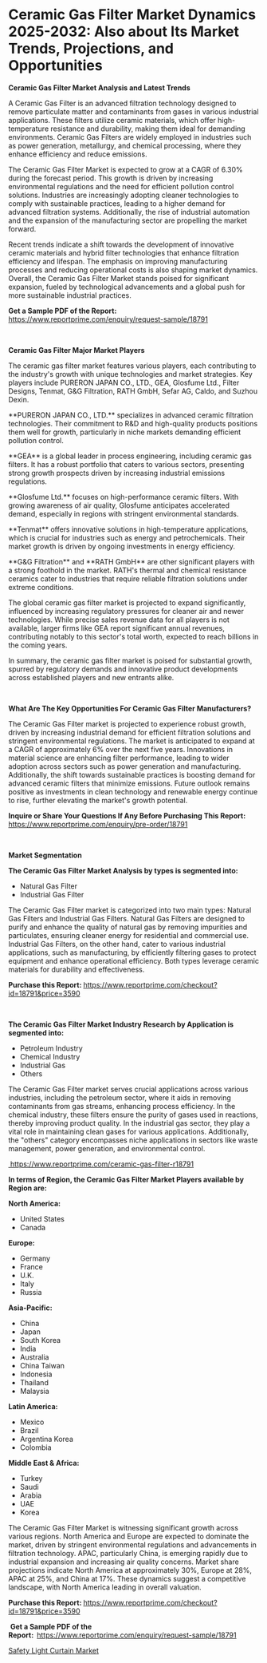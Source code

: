 <p><h1>Ceramic Gas Filter Market Dynamics 2025-2032: Also about Its Market Trends, Projections, and Opportunities</h1></p><p><strong>Ceramic Gas Filter Market Analysis and Latest Trends</strong></p>
<p><p>A Ceramic Gas Filter is an advanced filtration technology designed to remove particulate matter and contaminants from gases in various industrial applications. These filters utilize ceramic materials, which offer high-temperature resistance and durability, making them ideal for demanding environments. Ceramic Gas Filters are widely employed in industries such as power generation, metallurgy, and chemical processing, where they enhance efficiency and reduce emissions.</p><p>The Ceramic Gas Filter Market is expected to grow at a CAGR of 6.30% during the forecast period. This growth is driven by increasing environmental regulations and the need for efficient pollution control solutions. Industries are increasingly adopting cleaner technologies to comply with sustainable practices, leading to a higher demand for advanced filtration systems. Additionally, the rise of industrial automation and the expansion of the manufacturing sector are propelling the market forward.</p><p>Recent trends indicate a shift towards the development of innovative ceramic materials and hybrid filter technologies that enhance filtration efficiency and lifespan. The emphasis on improving manufacturing processes and reducing operational costs is also shaping market dynamics. Overall, the Ceramic Gas Filter Market stands poised for significant expansion, fueled by technological advancements and a global push for more sustainable industrial practices.</p></p>
<p><strong>Get a Sample PDF of the Report:&nbsp;</strong> <a href="https://www.reportprime.com/enquiry/request-sample/18791?utm_campaign=3575&utm_medium=2&utm_source=Github&utm_content=ia&utm_term=19032025&utm_id=ceramic-gas-filter">https://www.reportprime.com/enquiry/request-sample/18791</a></p>
<p>&nbsp;</p>
<p><strong>Ceramic Gas Filter Major Market Players</strong></p>
<p><p>The ceramic gas filter market features various players, each contributing to the industry's growth with unique technologies and market strategies. Key players include PURERON JAPAN CO., LTD., GEA, Glosfume Ltd., Filter Designs, Tenmat, G&G Filtration, RATH GmbH, Sefar AG, Caldo, and Suzhou Dexin.</p><p>**PURERON JAPAN CO., LTD.** specializes in advanced ceramic filtration technologies. Their commitment to R&D and high-quality products positions them well for growth, particularly in niche markets demanding efficient pollution control.</p><p>**GEA** is a global leader in process engineering, including ceramic gas filters. It has a robust portfolio that caters to various sectors, presenting strong growth prospects driven by increasing industrial emissions regulations.</p><p>**Glosfume Ltd.** focuses on high-performance ceramic filters. With growing awareness of air quality, Glosfume anticipates accelerated demand, especially in regions with stringent environmental standards.</p><p>**Tenmat** offers innovative solutions in high-temperature applications, which is crucial for industries such as energy and petrochemicals. Their market growth is driven by ongoing investments in energy efficiency.</p><p>**G&G Filtration** and **RATH GmbH** are other significant players with a strong foothold in the market. RATH's thermal and chemical resistance ceramics cater to industries that require reliable filtration solutions under extreme conditions.</p><p>The global ceramic gas filter market is projected to expand significantly, influenced by increasing regulatory pressures for cleaner air and newer technologies. While precise sales revenue data for all players is not available, larger firms like GEA report significant annual revenues, contributing notably to this sector's total worth, expected to reach billions in the coming years.</p><p>In summary, the ceramic gas filter market is poised for substantial growth, spurred by regulatory demands and innovative product developments across established players and new entrants alike.</p></p>
<p>&nbsp;</p>
<p><strong>What Are The Key Opportunities For Ceramic Gas Filter Manufacturers?</strong></p>
<p><p>The Ceramic Gas Filter market is projected to experience robust growth, driven by increasing industrial demand for efficient filtration solutions and stringent environmental regulations. The market is anticipated to expand at a CAGR of approximately 6% over the next five years. Innovations in material science are enhancing filter performance, leading to wider adoption across sectors such as power generation and manufacturing. Additionally, the shift towards sustainable practices is boosting demand for advanced ceramic filters that minimize emissions. Future outlook remains positive as investments in clean technology and renewable energy continue to rise, further elevating the market's growth potential.</p></p>
<p><strong>Inquire or Share Your Questions If Any Before Purchasing This Report:</strong> <a href="https://www.reportprime.com/enquiry/pre-order/18791?utm_campaign=3575&utm_medium=2&utm_source=Github&utm_content=ia&utm_term=19032025&utm_id=ceramic-gas-filter">https://www.reportprime.com/enquiry/pre-order/18791</a></p>
<p>&nbsp;</p>
<p><strong>Market Segmentation</strong></p>
<p><strong>The Ceramic Gas Filter Market Analysis by types is segmented into:</strong></p>
<p><ul><li>Natural Gas Filter</li><li>Industrial Gas Filter</li></ul></p>
<p><p>The Ceramic Gas Filter market is categorized into two main types: Natural Gas Filters and Industrial Gas Filters. Natural Gas Filters are designed to purify and enhance the quality of natural gas by removing impurities and particulates, ensuring cleaner energy for residential and commercial use. Industrial Gas Filters, on the other hand, cater to various industrial applications, such as manufacturing, by efficiently filtering gases to protect equipment and enhance operational efficiency. Both types leverage ceramic materials for durability and effectiveness.</p></p>
<p><strong>Purchase this Report:&nbsp;</strong><a href="https://www.reportprime.com/checkout?id=18791&price=3590&utm_campaign=3575&utm_medium=2&utm_source=Github&utm_content=ia&utm_term=19032025&utm_id=ceramic-gas-filter">https://www.reportprime.com/checkout?id=18791&price=3590</a></p>
<p>&nbsp;</p>
<p><strong>The Ceramic Gas Filter Market Industry Research by Application is segmented into:</strong></p>
<p><ul><li>Petroleum Industry</li><li>Chemical Industry</li><li>Industrial Gas</li><li>Others</li></ul></p>
<p><p>The Ceramic Gas Filter market serves crucial applications across various industries, including the petroleum sector, where it aids in removing contaminants from gas streams, enhancing process efficiency. In the chemical industry, these filters ensure the purity of gases used in reactions, thereby improving product quality. In the industrial gas sector, they play a vital role in maintaining clean gases for various applications. Additionally, the "others" category encompasses niche applications in sectors like waste management, power generation, and environmental control.</p></p>
<p><a href="https://www.reportprime.com/ceramic-gas-filter-r18791?utm_campaign=3575&utm_medium=2&utm_source=Github&utm_content=ia&utm_term=19032025&utm_id=ceramic-gas-filter">&nbsp;https://www.reportprime.com/ceramic-gas-filter-r18791</a></p>
<p><strong>In terms of Region, the Ceramic Gas Filter Market Players available by Region are:</strong></p>
<p>
    <p> <strong> North America: </strong>
        <ul>
            <li>United States</li>
            <li>Canada</li>
        </ul>
        </p> 
    <p> <strong> Europe: </strong>
        <ul>
            <li>Germany</li>
            <li>France</li>
            <li>U.K.</li>
            <li>Italy</li>
            <li>Russia</li>
        </ul>
        </p> 
    <p> <strong> Asia-Pacific: </strong>
        <ul>
            <li>China</li>
            <li>Japan</li>
            <li>South Korea</li>
            <li>India</li>
            <li>Australia</li>
            <li>China Taiwan</li>
            <li>Indonesia</li>
            <li>Thailand</li>
            <li>Malaysia</li>
        </ul>
        </p> 
    <p> <strong> Latin America: </strong>
        <ul>
            <li>Mexico</li>
            <li>Brazil</li>
            <li>Argentina Korea</li>
            <li>Colombia</li>
        </ul>
        </p> 
    <p> <strong> Middle East & Africa: </strong>
        <ul>
            <li>Turkey</li>
            <li>Saudi</li>
            <li>Arabia</li>
            <li>UAE</li>
            <li>Korea</li>
        </ul>
    </p>
    </p>
<p><p>The Ceramic Gas Filter Market is witnessing significant growth across various regions. North America and Europe are expected to dominate the market, driven by stringent environmental regulations and advancements in filtration technology. APAC, particularly China, is emerging rapidly due to industrial expansion and increasing air quality concerns. Market share projections indicate North America at approximately 30%, Europe at 28%, APAC at 25%, and China at 17%. These dynamics suggest a competitive landscape, with North America leading in overall valuation.</p></p>
<p><strong>Purchase this Report: </strong><a href="https://www.reportprime.com/checkout?id=18791&price=3590&utm_campaign=3575&utm_medium=2&utm_source=Github&utm_content=ia&utm_term=19032025&utm_id=ceramic-gas-filter">https://www.reportprime.com/checkout?id=18791&price=3590</a></p>
<p>&nbsp;<strong>Get a Sample PDF of the Report:&nbsp;&nbsp;</strong><a href="https://www.reportprime.com/enquiry/request-sample/18791?utm_campaign=3575&utm_medium=2&utm_source=Github&utm_content=ia&utm_term=19032025&utm_id=ceramic-gas-filter">https://www.reportprime.com/enquiry/request-sample/18791</a></p>
<p><strong></strong></p>
<p><p><a href="https://github.com/blauetrelawz/Market-Research-Report-List-1/blob/main/safety-light-curtain-market.md?utm_campaign=3575&utm_medium=2&utm_source=Github&utm_content=ia&utm_term=19032025&utm_id=ceramic-gas-filter">Safety Light Curtain Market</a></p></p>